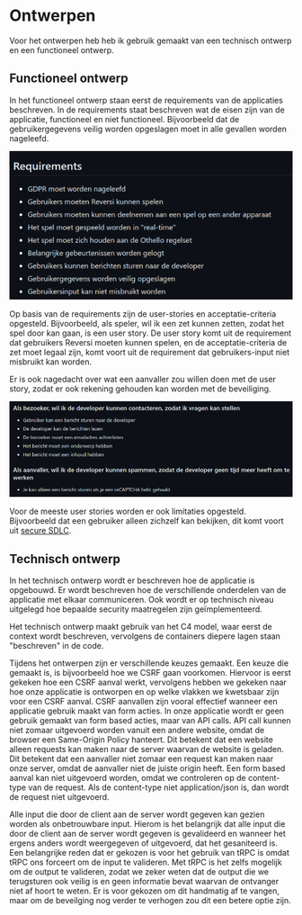 # Ontwerpen

Voor het ontwerpen heb heb ik gebruik gemaakt van een technisch ontwerp en een functioneel ontwerp.

## Functioneel ontwerp

In het functioneel ontwerp staan eerst de requirements van de applicaties beschreven. In de requirements staat beschreven wat de eisen zijn van de applicatie, functioneel en niet functioneel. Bijvoorbeeld dat de gebruikergegevens veilig worden opgeslagen moet in alle gevallen worden nageleefd.

![Requirements](./images/requirements.png)

Op basis van de requirements zijn de user-stories en acceptatie-criteria opgesteld. Bijvoorbeeld, als speler, wil ik een zet kunnen zetten, zodat het spel door kan gaan, is een user story. De user story komt uit de requirement dat gebruikers Reversi moeten kunnen spelen, en de acceptatie-criteria de zet moet legaal zijn, komt voort uit de requirement dat gebruikers-input niet misbruikt kan worden.

Er is ook nagedacht over wat een aanvaller zou willen doen met de user story, zodat er ook rekening gehouden kan worden met de beveiliging.

![User Story](./images/userStory.png)

Voor de meeste user stories worden er ook limitaties opgesteld. Bijvoorbeeld dat een gebruiker alleen zichzelf kan bekijken, dit komt voort uit [secure SDLC](https://snyk.io/learn/secure-sdlc/#:~:text=Phase%201%3A%20Requirements,no%20one%20else%E2%80%99s.).

## Technisch ontwerp

In het technisch ontwerp wordt er beschreven hoe de applicatie is opgebouwd. Er wordt beschreven hoe de verschillende onderdelen van de applicatie met elkaar communiceren. Ook wordt er op technisch niveau uitgelegd hoe bepaalde security maatregelen zijn geïmplementeerd.

Het technisch ontwerp maakt gebruik van het C4 model, waar eerst de context wordt beschreven, vervolgens de containers diepere lagen staan "beschreven" in de code. 

Tijdens het ontwerpen zijn er verschillende keuzes gemaakt. Een keuze die gemaakt is, is bijvoorbeeld hoe we CSRF gaan voorkomen. Hiervoor is eerst gekeken hoe een CSRF aanval werkt, vervolgens hebben we gekeken naar hoe onze applicatie is ontworpen en op welke vlakken we kwetsbaar zijn voor een CSRF aanval. CSRF aanvallen zijn vooral effectief wanneer een applicatie gebruik maakt van form acties. In onze applicatie wordt er geen gebruik gemaakt van form based acties, maar van API calls. API call kunnen niet zomaar uitgevoerd worden vanuit een andere website, omdat de browser een Same-Origin Policy hanteert. Dit betekent dat een website alleen requests kan maken naar de server waarvan de website is geladen. Dit betekent dat een aanvaller niet zomaar een request kan maken naar onze server, omdat de aanvaller niet de juiste origin heeft. Een form based aanval kan niet uitgevoerd worden, omdat we controleren op de content-type van de request. Als de content-type niet application/json is, dan wordt de request niet uitgevoerd.

Alle input die door de client aan de server wordt gegeven kan gezien worden als onbetrouwbare input. Hierom is het belangrijk dat alle input die door de client aan de server wordt gegeven is gevalideerd en wanneer het ergens anders wordt weergegeven of uitgevoerd, dat het gesaniteerd is. Een belangrijke reden dat er gekozen is voor het gebruik van tRPC is omdat tRPC ons forceert om de input te valideren. Met tRPC is het zelfs mogelijk om de output te valideren, zodat we zeker weten dat de output die we terugsturen ook veilig is en geen informatie bevat waarvan de ontvanger niet af hoort te weten. Er is voor gekozen om dit handmatig af te vangen, maar om de beveilging nog verder te verhogen zou dit een betere optie zijn.
